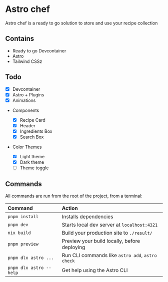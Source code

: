 # Astro chef

Astro chef is a ready to go solution to store and use your recipe collection

## Contains

- Ready to go Devcontainer
- Astro
- Tailwind CSSz

## Todo

- [x] Devcontainer
- [x] Astro + Plugins
- [x] Animations

- Components

  - [x] Recipe Card
  - [x] Header
  - [x] Ingredients Box
  - [x] Search Box

- Color Themes
  - [x] Light theme
  - [x] Dark theme
  - [ ] Theme toggle

## Commands

All commands are run from the root of the project, from a terminal:

| Command                 | Action                                           |
| :---------------------- | :----------------------------------------------- |
| `pnpm install`          | Installs dependencies                            |
| `pnpm dev`              | Starts local dev server at `localhost:4321`      |
| `nix build`             | Build your production site to `./result/`        |
| `pnpm preview`          | Preview your build locally, before deploying     |
| `pnpm dlx astro ...`    | Run CLI commands like `astro add`, `astro check` |
| `pnpm dlx astro --help` | Get help using the Astro CLI                     |
